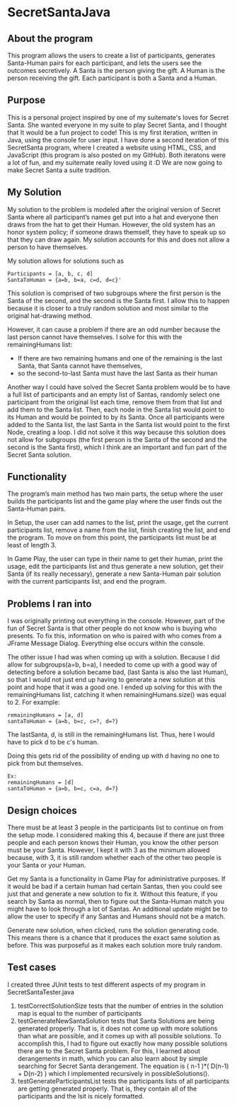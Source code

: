 # SecretSantaJava

## About the program
This program allows the users to create a list of participants, generates Santa-Human pairs for each participant, and lets the users see the outcomes secretively. A Santa is the person giving the gift. A Human is the person receiving the gift. Each participant is both a Santa and a Human. 


## Purpose
This is a personal project inspired by one of my suitemate's loves for Secret Santa. She wanted everyone in my suite to play Secret Santa, and I thought that It would be a fun project to code! This is my first iteration, written in Java, using the console for user input. 
I have done a second iteration of this SecretSanta program, where I created a website using HTML, CSS, and JavaScript (this program is also posted on my GitHub). 
Both iteratons were a lot of fun, and my suitemate really loved using it :D We are now going to make Secret Santa a suite tradition.


## My Solution
My solution to the problem is modeled after the original version of Secret Santa where all participant’s names get put into a hat and everyone then draws from the hat to get their Human.
However, the old system has an honor system policy; if someone draws themself, they have to speak up so that they can draw again. My solution accounts for this and does not allow a person to have themselves. 

My solution allows for solutions such as

    Participants = [a, b, c, d]
    SantaToHuman = {a=b, b=a, c=d, d=c}'

This solution is comprised of two subgroups where the first person is the Santa of the second, and the second is the Santa first.
I allow this to happen because it is closer to a truly random solution and most similar to the original hat-drawing method.

However, it can cause a problem if there are an odd number because the last person cannot have themselves.
I solve for this with the remainingHumans list:

- If there are two remaining humans and one of the remaining is the last Santa, that Santa cannot have themselves,
- so the second-to-last Santa must have the last Santa as their human
     
Another way I could have solved the Secret Santa problem would be to have a full list of participants and an empty list of Santas, randomly select one participant from the original list each time, remove them from that list and add them to the Santa list. Then, each node in the Santa list would point to its Human and would be pointed to by its Santa. Once all participants were added to the Santa list, the last Santa in the Santa list would point to the first Node, creating a loop.
I did not solve it this way because this solution does not allow for subgroups (the first person is the Santa of the second and the second is the Santa first), which I think are an important and fun part of the Secret Santa solution.



## Functionality
The program’s main method has two main parts, the setup where the user builds the participants list and the game play where the user finds out the Santa-Human pairs. 

In Setup, the user can add names to the list, print the usage, get the current participants list, remove a name from the list, finish creating the list, and end the program.
To move on from this point, the participants list must be at least of length 3. 

In Game Play, the user can type in their name to get their human, print the usage, edit the participants list and thus generate a new solution, get their Santa (if its really necessary), generate a new Santa-Human pair solution with the current participants list, and end the program.



## Problems I ran into
I was originally printing out everything in the console. However, part of the fun of Secret Santa is that other people do not know who is buying who presents. To fix this, information on who is paired with who comes from a JFrame Message Dialog. Everything else occurs within the console.

The other issue I had was when coming up with a solution. Because I did allow for subgroups(a=b, b=a), I needed to come up with a good way of detecting before a solution became bad, (last Santa is also the last Human), so that I would not just end up having to generate a new solution at this point and hope that it was a good one.
I ended up solving for this with the remainingHumans list, catching it when remainingHumans.size() was equal to 2.
For example: 

    remainingHumans = [a, d]
    santaToHuman = {a=b, b=c, c=?, d=?}

The lastSanta, d, is still in the remainingHumans list. Thus, here I would have to pick d to be c's human.

Doing this gets rid of the possibility of ending up with d having no one to pick from but themselves.
    
    Ex: 
    remainingHumans = [d]
    santaToHuman = {a=b, b=c, c=a, d=?}


## Design choices
There must be at least 3 people in the participants list to continue on from the setup mode. I considered making this 4, because if there are just three people and each person knows their Human, you know the other person must be your Santa. However, I kept it with 3 as the minimum allowed because, with 3, it is still random whether each of the other two people is your Santa or your Human.

Get my Santa is a functionality in Game Play for administrative purposes. If it would be bad if a certain human had certain Santas, then you could see just that and generate a new solution to fix it. Without this feature, if you search by Santa as normal, then to figure out the Santa-Human match you might have to look through a lot of Santas. 
An additional update might be to allow the user to specify if any Santas and Humans should not be a match. 

Generate new solution, when clicked, runs the solution generating code. This means there is a chance that it produces the exact same solution as before. This was purposeful as it makes each solution more truly random. 



## Test cases
I created three JUnit tests to test different aspects of my program in SecretSantaTester.java

1. testCorrectSolutionSize tests that the number of entries in the solution map is equal to the number of participants
1. testGenerateNewSantaSolution tests that Santa Solutions are being generated properly. That is, it does not come up with more solutions than what are possible, and it comes up with all possible solutions. To accomplish this, I had to figure out exactly how many possible solutions there are to the Secret Santa problem. For this, I learned about derangements in math, which you can also learn about by simple searching for Secret Santa derangement. The equation is ( n-1 )*( D(n-1) + D(n-2) ) which I implemented recursively in possibleSolutions().
1. testGenerateParticipantsList tests the participants lists of all participants are getting generated properly. That is, they contain all of the participants and the lsit is nicely formatted.
    
    






